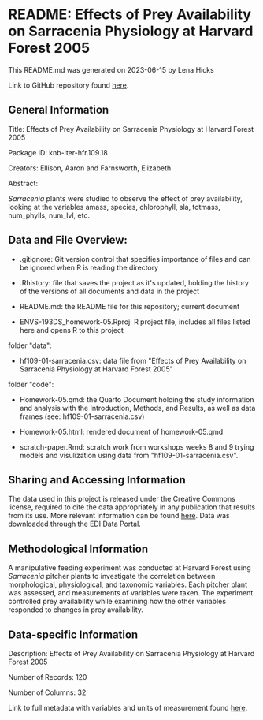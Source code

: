 # README: Effects of Prey Availability on Sarracenia Physiology at Harvard Forest 2005

This README.md was generated on 2023-06-15 by Lena Hicks

Link to GitHub repository found [here]().

## General Information

Title: Effects of Prey Availability on Sarracenia Physiology at Harvard Forest 2005

Package ID: knb-lter-hfr.109.18

Creators: Ellison, Aaron and Farnsworth, Elizabeth

Abstract:

*Sarracenia* plants were studied to observe the effect of prey availability, looking at the variables amass, species, chlorophyll, sla, totmass, num_phylls, num_lvl, etc.

## Data and File Overview:

-   .gitignore: Git version control that specifies importance of files and can be ignored when R is reading the directory

-   .Rhistory: file that saves the project as it's updated, holding the history of the versions of all documents and data in the project

-   README.md: the README file for this repository; current document

-   ENVS-193DS_homework-05.Rproj: R project file, includes all files listed here and opens R to this project

folder "data":

-   hf109-01-sarracenia.csv: data file from "Effects of Prey Availability on Sarracenia Physiology at Harvard Forest 2005"

folder "code":

-   Homework-05.qmd: the Quarto Document holding the study information and analysis with the Introduction, Methods, and Results, as well as data frames (see: hf109-01-sarracenia.csv)

-   Homework-05.html:  rendered document of homework-05.qmd

-   scratch-paper.Rmd: scratch work from workshops weeks 8 and 9 trying models and visulization using data from "hf109-01-sarracenia.csv".

## Sharing and Accessing Information

The data used in this project is released under the Creative Commons license, required to cite the data appropriately in any publication that results from its use. More relevant information can be found [here](https://portal.edirepository.org/nis/metadataviewer?packageid=knb-lter-hfr.109.18). Data was downloaded through the EDI Data Portal.

## Methodological Information

A manipulative feeding experiment was conducted at Harvard Forest using *Sarracenia* pitcher plants to investigate the correlation between morphological, physiological, and taxonomic variables. Each pitcher plant was assessed, and measurements of variables were taken. The experiment controlled prey availability while examining how the other variables responded to changes in prey availability.

## Data-specific Information

Description: Effects of Prey Availability on Sarracenia Physiology at Harvard Forest 2005

Number of Records: 120

Number of Columns: 32

Link to full metadata with variables and units of measurement found [here](https://portal.edirepository.org/nis/metadataviewer?packageid=knb-lter-hfr.109.18).